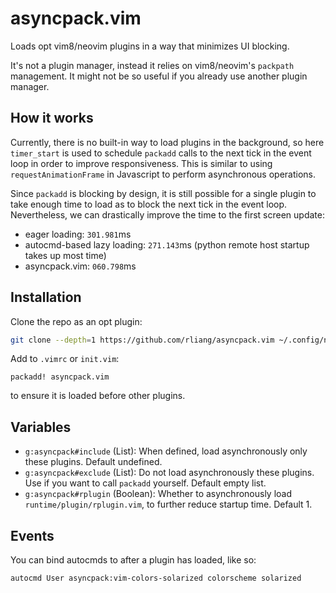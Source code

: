 # asyncpack.vim
Loads opt vim8/neovim plugins in a way that minimizes UI blocking.

It's not a plugin manager, instead it relies on vim8/neovim's `packpath`
management. It might not be so useful if you already use another plugin
manager.

## How it works
Currently, there is no built-in way to load plugins in the background, so here
`timer_start` is used to schedule `packadd` calls to the next tick in the event
loop in order to improve responsiveness. This is similar to using
`requestAnimationFrame` in Javascript to perform asynchronous operations.

Since `packadd` is blocking by design, it is still possible for a single plugin
to take enough time to load as to block the next tick in the event loop.
Nevertheless, we can drastically improve the time to the first screen update:

* eager loading: `301.981`ms
* autocmd-based lazy loading: `271.143`ms (python remote host startup takes up
  most time)
* asyncpack.vim: `060.798`ms

## Installation
Clone the repo as an opt plugin:
```sh
git clone --depth=1 https://github.com/rliang/asyncpack.vim ~/.config/nvim/pack/foo/opt/asyncpack.vim`
```

Add to `.vimrc` or `init.vim`:
```vim
packadd! asyncpack.vim
```
to ensure it is loaded before other plugins.

## Variables
* `g:asyncpack#include` (List): When defined, load asynchronously only these
  plugins. Default undefined.
* `g:asyncpack#exclude` (List): Do not load asynchronously these plugins. Use
  if you want to call `packadd` yourself. Default empty list.
* `g:asyncpack#rplugin` (Boolean): Whether to asynchronously load
  `runtime/plugin/rplugin.vim`, to further reduce startup time. Default 1.

## Events
You can bind autocmds to after a plugin has loaded, like so:
```vim
autocmd User asyncpack:vim-colors-solarized colorscheme solarized
```
